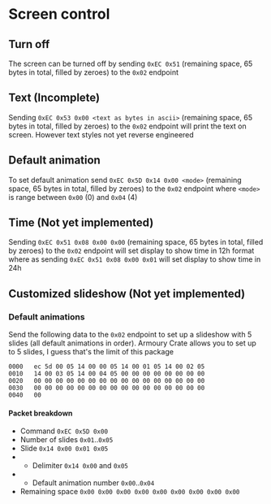 # Screen control

## Turn off

The screen can be turned off by sending `0xEC 0x51` (remaining space, 65 bytes in total, filled by zeroes) to the `0x02` endpoint

## Text (Incomplete)

Sending `0xEC 0x53 0x00 <text as bytes in ascii>` (remaining space, 65 bytes in total, filled by zeroes) to the `0x02` endpoint will print the text on screen. However text styles not yet reverse engineered

## Default animation

To set default animation send `0xEC 0x5D 0x14 0x00 <mode>` (remaining space, 65 bytes in total, filled by zeroes) to the `0x02` endpoint where `<mode>` is range between `0x00` (0) and `0x04` (4)

## Time (Not yet implemented)

Sending `0xEC 0x51 0x08 0x00 0x00` (remaining space, 65 bytes in total, filled by zeroes) to the `0x02` endpoint will set display to show time in 12h format where as sending `0xEC 0x51 0x08 0x00 0x01` will set display to show time in 24h

## Customized slideshow (Not yet implemented)

### Default animations

Send the following data to the `0x02` endpoint to set up a slideshow with 5 slides (all default animations in order).
Armoury Crate allows you to set up to 5 slides, I guess that's the limit of this package

```terminal
0000   ec 5d 00 05 14 00 00 05 14 00 01 05 14 00 02 05
0010   14 00 03 05 14 00 04 05 00 00 00 00 00 00 00 00
0020   00 00 00 00 00 00 00 00 00 00 00 00 00 00 00 00
0030   00 00 00 00 00 00 00 00 00 00 00 00 00 00 00 00
0040   00
```

#### Packet breakdown

- Command `0xEC 0x5D 0x00`
- Number of slides `0x01`..`0x05`
- Slide `0x14 0x00 0x01 0x05`
- - Delimiter `0x14 0x00` and `0x05`
- - Default animation number `0x00`..`0x04`
- Remaining space `0x00 0x00 0x00 0x00 0x00 0x00 0x00 0x00 0x00`
